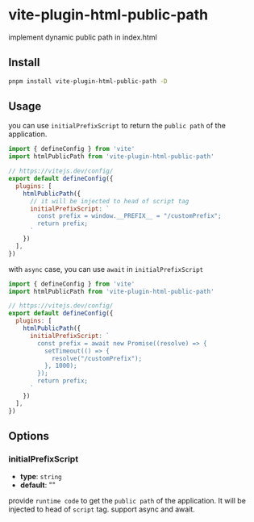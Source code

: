 # vite-plugin-html-public-path
implement dynamic public path in index.html

## Install

```bash
pnpm install vite-plugin-html-public-path -D
```

## Usage

you can use `initialPrefixScript` to return the `public path` of the application.
```js
import { defineConfig } from 'vite'
import htmlPublicPath from 'vite-plugin-html-public-path'

// https://vitejs.dev/config/
export default defineConfig({
  plugins: [
    htmlPublicPath({
      // it will be injected to head of script tag
      initialPrefixScript: `
        const prefix = window.__PREFIX__ = "/customPrefix";
        return prefix;
      `
    })
  ],
})
```

with `async` case, you can use `await` in `initialPrefixScript`
```js
import { defineConfig } from 'vite'
import htmlPublicPath from 'vite-plugin-html-public-path'

// https://vitejs.dev/config/
export default defineConfig({
  plugins: [
    htmlPublicPath({
      initialPrefixScript: `
        const prefix = await new Promise((resolve) => {
          setTimeout(() => {
            resolve("/customPrefix");
          }, 1000);
        });
        return prefix;
      `
    })
  ],
})
```

## Options

### initialPrefixScript

- **type**: `string`
- **default**: ""

provide `runtime code` to get the `public path` of the application. It will be injected to head of `script` tag. support async and await.